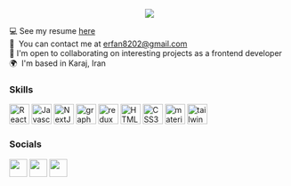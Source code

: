 <p align="center">
<img src="https://readme-typing-svg.herokuapp.com?color=%2336BCF7&lines=Erfan+Pourazizian;Frontend+developer" >
</p>


  :computer:  See my resume  [here](https://cvbuilder.me/Builder/Pdf/fa/Template4/8d4e6b47-1daa-4f2e-8a72-eec8e7f3ea14/MyResume-726[www.cvbuilder.me].pdf)<br/>
  :speech_balloon:  You can contact me at [erfan8202@gmail.com](mailto:erfan8202@gmail.com)<br/>
  🤝  I'm open to collaborating on interesting projects as a frontend developer<br/>
  🌍  I'm based in Karaj, Iran<br/>


                  
### Skills
<p align="left">
 <img
      src="https://raw.githubusercontent.com/danielcranney/readme-generator/main/public/icons/skills/react-colored.svg"
      width="36"
      height="36"
      alt="React"
    />
    <img
      src="https://raw.githubusercontent.com/danielcranney/readme-generator/main/public/icons/skills/javascript-colored.svg"
      width="36"
      height="36"
      alt="Javascript"
    />
    <img
      src="https://raw.githubusercontent.com/danielcranney/readme-generator/main/public/icons/skills/nextjs-colored-dark.svg"
      width="36"
      height="36"
      alt="NextJS"
    />
    <img
      src="https://user-images.githubusercontent.com/91010211/188341906-3114e924-f30e-44ab-9bc9-ed8860be4f81.png"
      width="36"
      height="36"
      alt="graphql"
    />
    <img
      src="https://user-images.githubusercontent.com/91010211/188340918-c74b096e-2f4f-4099-baa1-dcf3e88dea9f.png"
      width="36"
      height="36"
      alt="redux"
    />
    <img
      src="https://raw.githubusercontent.com/danielcranney/readme-generator/main/public/icons/skills/html5-colored.svg"
      width="36"
      height="36"
      alt="HTML5"
    />
    <img
      src="https://raw.githubusercontent.com/danielcranney/readme-generator/main/public/icons/skills/css3-colored.svg"
      width="36"
      height="36"
      alt="CSS3"
    />
    <img
      src="https://raw.githubusercontent.com/danielcranney/readme-generator/main/public/icons/skills/materialui-colored.svg"
      width="36"
      height="36"
      alt="material ui"
    />
    <img
      src="https://user-images.githubusercontent.com/91010211/188340699-3d440d9e-804c-4bcb-8194-1a6eba89db5b.png"
      width="36"
      height="36"
      alt="tailwind"
    />
</p>
                    
### Socials
                  
<p align="left">
   <a href="https://ir.linkedin.com/in/erfan-pourazizian" target="_blank" rel="noreferrer"><img src="https://raw.githubusercontent.com/danielcranney/readme-generator/main/public/icons/socials/linkedin.svg" width="32" height="32" /></a>
    <a href="https://www.instagram.com/dev.enzo" target="_blank" rel="noreferrer"><img src="https://raw.githubusercontent.com/danielcranney/readme-generator/main/public/icons/socials/instagram.svg" width="32" height="32" /></a>
<a href="https://www.github.com/enzo8202" target="_blank" rel="noreferrer"><img src="https://raw.githubusercontent.com/danielcranney/readme-generator/main/public/icons/socials/github-dark.svg" width="32" height="32" /></a>
 
 </p>

